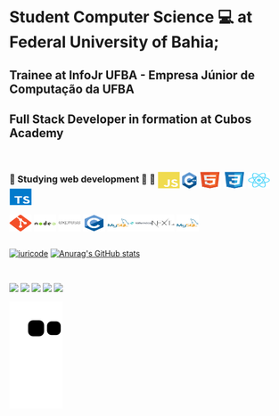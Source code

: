 # Student Computer Science &#128187; at Federal University of Bahia;
## Trainee at InfoJr UFBA - Empresa Júnior de Computação da UFBA
## Full Stack Developer in formation at Cubos Academy




<div style="display: inline_block"><br>

###	🚧  Studying web development 🚀  🚧 <img align="center" alt="Rafa-Js" height="30" width="40" src="https://raw.githubusercontent.com/devicons/devicon/master/icons/javascript/javascript-plain.svg"> <img align="center" alt="C++" width="26px" src="https://github.com/Aakarsh-B/trying-repos/blob/master/c++.png?raw=true" /> <img align="center" alt="Rafa-HTML" height="30" width="40" src="https://raw.githubusercontent.com/devicons/devicon/master/icons/html5/html5-original.svg"> <img align="center" alt="Rafa-CSS" height="30" width="40" src="https://raw.githubusercontent.com/devicons/devicon/master/icons/css3/css3-original.svg"> <img align="center" alt="Rafa-React" height="30" width="40" src="https://raw.githubusercontent.com/devicons/devicon/master/icons/react/react-original.svg"> <img align="center" alt="Rafa-React" height="30" width="40" src="https://raw.githubusercontent.com/devicons/devicon/master/icons/typescript/typescript-plain.svg">
 
<img align="center" alt="Rafa-React" height="30" width="40" src="https://raw.githubusercontent.com/devicons/devicon/master/icons/git/git-original.svg">
 <img align="center" alt="Rafa-React" height="30" width="40" src="https://raw.githubusercontent.com/devicons/devicon/master/icons/nodejs/nodejs-original-wordmark.svg">
 <img align="center" alt="Rafa-React" height="30" width="40" src="https://raw.githubusercontent.com/devicons/devicon/master/icons/express/express-original-wordmark.svg">
 <img align="center" alt="Rafa-React" height="30" width="40" src="https://raw.githubusercontent.com/devicons/devicon/master/icons/c/c-original.svg"> <img align="center" alt="Rafa-React" height="30" width="40" src="https://raw.githubusercontent.com/devicons/devicon/master/icons/mysql/mysql-original-wordmark.svg"><img align="center" alt="Rafa-React" height="30" width="40" src="https://raw.githubusercontent.com/devicons/devicon/master/icons/tailwindcss/tailwindcss-original-wordmark.svg"><img align="center" alt="Rafa-React" height="30" width="40" src="https://raw.githubusercontent.com/devicons/devicon/master/icons/nextjs/nextjs-original-wordmark.svg"> <img align="center" alt="Rafa-React" height="30" width="40" bgcolor="#336655" src="https://raw.githubusercontent.com/devicons/devicon/master/icons/mysql/mysql-original-wordmark.svg">
 
</div>

<div style="display: inline_block"><br>

[![iuricode](https://github-readme-stats.vercel.app/api/top-langs/?username=brunobarbosa17&hide=html&layout=compact=true&theme=dark)](https://github.com/iuricode/) [![Anurag's GitHub stats](https://github-readme-stats.vercel.app/api?username=brunobarbosa17&show_icons=true&theme=dracula)](https://github.com/anuraghazra/github-readme-stats)
</div>

<br>

<a href = "mailto: brunnobarbosas@gmail.com" target="_blank"><img src="https://img.shields.io/badge/-Gmail-%23333?style=for-the-badge&logo=gmail&logoColor=white" target="_blank"></a> [<img src="https://img.shields.io/badge/-Instagram-%23E4405F?style=for-the-badge&logo=instagram&logoColor=white" />](https://instagram.com/o_brunobarbosa) [<img src="https://img.shields.io/badge/linkedin-%230077B5.svg?&style=for-the-badge&logo=linkedin&logoColor=white" />](https://www.linkedin.com/in/bruno-de-lucas-b-b8b246a1/) [<img src = "https://img.shields.io/badge/facebook-%231877F2.svg?&style=for-the-badge&logo=facebook&logoColor=white">](https://www.facebook.com/delucasB/) [<img src="https://img.shields.io/badge/WhatsApp-25D366?style=for-the-badge&logo=whatsapp&logoColor=white"/>](https://wa.me/5571981703123?text=Ol%C3%A1,%20vim%20pelo%20Github)

![Snake animation](https://github.com/rafaballerini/rafaballerini/blob/output/github-contribution-grid-snake.svg)
 
